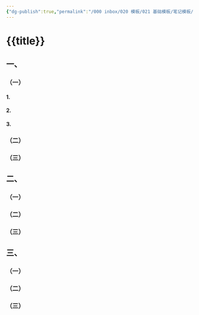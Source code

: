```yaml
---
{"dg-publish":true,"permalink":"/000 inbox/020 模板/021 基础模板/笔记模板/","title":"{{title}}","created":"2024-01-11T12:13:04.991+08:00","updated":"2024-01-17T17:06:42.416+08:00"}
---
```


# {{title}}
## 一、
### （一）
#### 1.
#### 2.
#### 3.
### （二）
### （三）
## 二、
### （一）
### （二）
### （三）
## 三、
### （一）
### （二）
### （三）